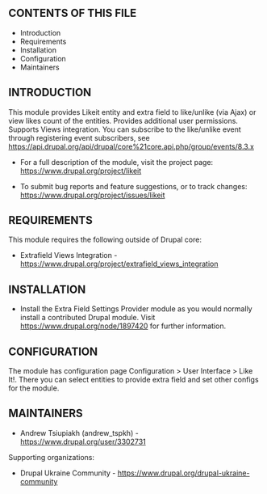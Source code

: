 CONTENTS OF THIS FILE
---------------------

 * Introduction
 * Requirements
 * Installation
 * Configuration
 * Maintainers


INTRODUCTION
------------

This module provides Likeit entity and extra field to like/unlike (via Ajax)
or view likes count of the entities. Provides additional user permissions.
Supports Views integration. You can subscribe to the like/unlike event through
registering event subscribers, see
https://api.drupal.org/api/drupal/core%21core.api.php/group/events/8.3.x

 * For a full description of the module, visit the project page:
   https://www.drupal.org/project/likeit

 * To submit bug reports and feature suggestions, or to track changes:
   https://www.drupal.org/project/issues/likeit


REQUIREMENTS
------------

This module requires the following outside of Drupal core:

 * Extrafield Views Integration -
   https://www.drupal.org/project/extrafield_views_integration


INSTALLATION
------------

 * Install the Extra Field Settings Provider module as you would normally
   install a contributed Drupal module. Visit
   https://www.drupal.org/node/1897420 for further information.


CONFIGURATION
-------------

The module has configuration page Configuration > User Interface > Like It!.
There you can select entities to provide extra field and set other configs for
the module.


MAINTAINERS
-----------

 * Andrew Tsiupiakh (andrew_tspkh) - https://www.drupal.org/user/3302731

Supporting organizations:

 * Drupal Ukraine Community - https://www.drupal.org/drupal-ukraine-community
